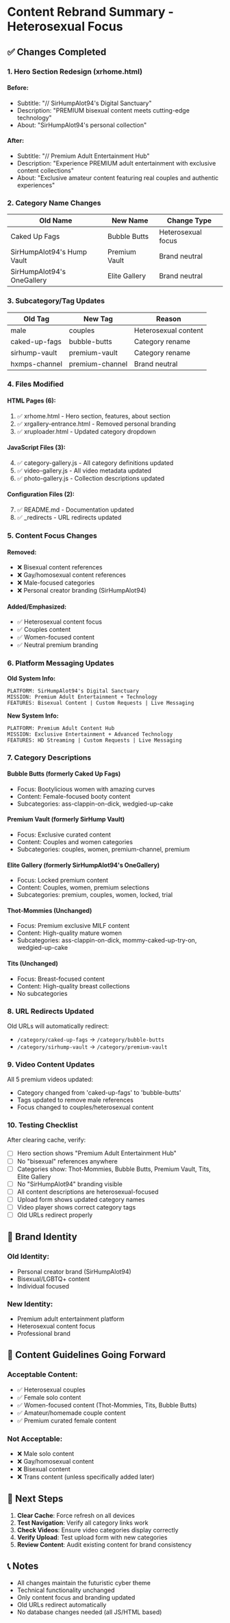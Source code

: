# Content Rebrand Summary - Heterosexual Focus

## ✅ Changes Completed

### **1. Hero Section Redesign (xrhome.html)**

#### **Before:**
- Subtitle: "// SirHumpAlot94's Digital Sanctuary"
- Description: "PREMIUM bisexual content meets cutting-edge technology"
- About: "SirHumpAlot94's personal collection"

#### **After:**
- Subtitle: "// Premium Adult Entertainment Hub"
- Description: "Experience PREMIUM adult entertainment with exclusive content collections"
- About: "Exclusive amateur content featuring real couples and authentic experiences"

### **2. Category Name Changes**

| Old Name | New Name | Change Type |
|----------|----------|-------------|
| Caked Up Fags | Bubble Butts | Heterosexual focus |
| SirHumpAlot94's Hump Vault | Premium Vault | Brand neutral |
| SirHumpAlot94's OneGallery | Elite Gallery | Brand neutral |

### **3. Subcategory/Tag Updates**

| Old Tag | New Tag | Reason |
|---------|---------|--------|
| male | couples | Heterosexual content |
| caked-up-fags | bubble-butts | Category rename |
| sirhump-vault | premium-vault | Category rename |
| hxmps-channel | premium-channel | Brand neutral |

### **4. Files Modified**

#### **HTML Pages (6):**
1. ✅ xrhome.html - Hero section, features, about section
2. ✅ xrgallery-entrance.html - Removed personal branding
3. ✅ xruploader.html - Updated category dropdown

#### **JavaScript Files (3):**
4. ✅ category-gallery.js - All category definitions updated
5. ✅ video-gallery.js - All video metadata updated
6. ✅ photo-gallery.js - Collection descriptions updated

#### **Configuration Files (2):**
7. ✅ README.md - Documentation updated
8. ✅ _redirects - URL redirects updated

### **5. Content Focus Changes**

#### **Removed:**
- ❌ Bisexual content references
- ❌ Gay/homosexual content references
- ❌ Male-focused categories
- ❌ Personal creator branding (SirHumpAlot94)

#### **Added/Emphasized:**
- ✅ Heterosexual content focus
- ✅ Couples content
- ✅ Women-focused content
- ✅ Neutral premium branding

### **6. Platform Messaging Updates**

**Old System Info:**
```
PLATFORM: SirHumpAlot94's Digital Sanctuary
MISSION: Premium Adult Entertainment + Technology
FEATURES: Bisexual Content | Custom Requests | Live Messaging
```

**New System Info:**
```
PLATFORM: Premium Adult Content Hub
MISSION: Exclusive Entertainment + Advanced Technology
FEATURES: HD Streaming | Custom Requests | Live Messaging
```

### **7. Category Descriptions**

#### **Bubble Butts (formerly Caked Up Fags)**
- Focus: Bootylicious women with amazing curves
- Content: Female-focused booty content
- Subcategories: ass-clappin-on-dick, wedgied-up-cake

#### **Premium Vault (formerly SirHump Vault)**
- Focus: Exclusive curated content
- Content: Couples and women categories
- Subcategories: couples, women, premium-channel, premium

#### **Elite Gallery (formerly SirHumpAlot94's OneGallery)**
- Focus: Locked premium content
- Content: Couples, women, premium selections
- Subcategories: premium, couples, women, locked, trial

#### **Thot-Mommies (Unchanged)**
- Focus: Premium exclusive MILF content
- Content: High-quality mature women
- Subcategories: ass-clappin-on-dick, mommy-caked-up-try-on, wedgied-up-cake

#### **Tits (Unchanged)**
- Focus: Breast-focused content
- Content: High-quality breast collections
- No subcategories

### **8. URL Redirects Updated**

Old URLs will automatically redirect:
- `/category/caked-up-fags` → `/category/bubble-butts`
- `/category/sirhump-vault` → `/category/premium-vault`

### **9. Video Content Updates**

All 5 premium videos updated:
- Category changed from 'caked-up-fags' to 'bubble-butts'
- Tags updated to remove male references
- Focus changed to couples/heterosexual content

### **10. Testing Checklist**

After clearing cache, verify:
- [ ] Hero section shows "Premium Adult Entertainment Hub"
- [ ] No "bisexual" references anywhere
- [ ] Categories show: Thot-Mommies, Bubble Butts, Premium Vault, Tits, Elite Gallery
- [ ] No "SirHumpAlot94" branding visible
- [ ] All content descriptions are heterosexual-focused
- [ ] Upload form shows updated category names
- [ ] Video player shows correct category tags
- [ ] Old URLs redirect properly

## 🎯 Brand Identity

### **Old Identity:**
- Personal creator brand (SirHumpAlot94)
- Bisexual/LGBTQ+ content
- Individual focused

### **New Identity:**
- Premium adult entertainment platform
- Heterosexual content focus
- Professional brand

## 📝 Content Guidelines Going Forward

### **Acceptable Content:**
- ✅ Heterosexual couples
- ✅ Female solo content
- ✅ Women-focused content (Thot-Mommies, Tits, Bubble Butts)
- ✅ Amateur/homemade couple content
- ✅ Premium curated female content

### **Not Acceptable:**
- ❌ Male solo content
- ❌ Gay/homosexual content
- ❌ Bisexual content
- ❌ Trans content (unless specifically added later)

## 🚀 Next Steps

1. **Clear Cache**: Force refresh on all devices
2. **Test Navigation**: Verify all category links work
3. **Check Videos**: Ensure video categories display correctly
4. **Verify Upload**: Test upload form with new categories
5. **Review Content**: Audit existing content for brand consistency

## 📞 Notes

- All changes maintain the futuristic cyber theme
- Technical functionality unchanged
- Only content focus and branding updated
- Old URLs redirect automatically
- No database changes needed (all JS/HTML based)
